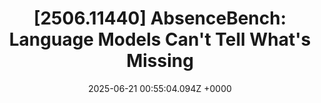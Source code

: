 ---
title: "[2506.11440] AbsenceBench: Language Models Can't Tell What's Missing"
link: "https://arxiv.org/abs/2506.11440"
date: "2025-06-21 00:55:04.094Z +0000"
description: 
category: "papers"
---